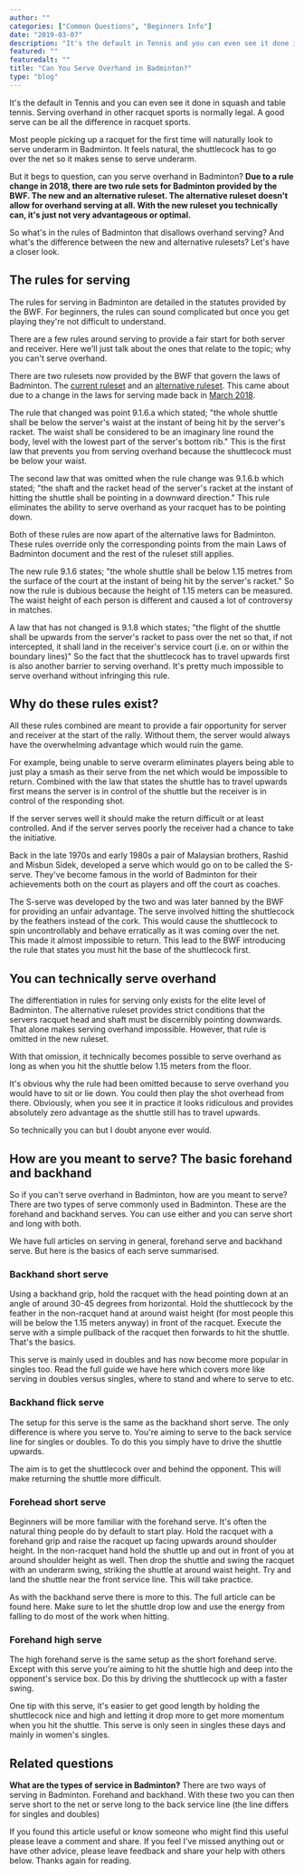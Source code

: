 ```yaml
---
author: ""
categories: ["Common Questions", "Beginners Info"]
date: "2019-03-07"
description: "It's the default in Tennis and you can even see it done in squash and table tennis. Serving overhand in other racquet sports is normally legal. A good serve can be all the difference in racquet sports. Most people picking up a racquet for the first time will naturally look to serve underarm in Badminton. It feels natural, the shuttlecock has to go over the net so it makes sense to serve underarm. But it begs to question, can you serve overhand in Badminton?"
featured: ""
featuredalt: ""
title: "Can You Serve Overhand in Badminton?"
type: "blog"
---
```


It's the default in Tennis and you can even see it done in squash and table tennis. Serving overhand in other racquet sports is normally legal. A good serve can be all the difference in racquet sports.

Most people picking up a racquet for the first time will naturally look to serve underarm in Badminton. It feels natural, the shuttlecock has to go over the net so it makes sense to serve underarm.

But it begs to question, can you serve overhand in Badminton? **Due to a rule change in 2018, there are two rule sets for Badminton provided by the BWF. The new and an alternative ruleset. The alternative ruleset doesn't allow for overhand serving at all. With the new ruleset you technically can, it's just not very advantageous or optimal.**

So what's in the rules of Badminton that disallows overhand serving? And what's the difference between the new and alternative rulesets? Let's have a closer look.

## The rules for serving

The rules for serving in Badminton are detailed in the statutes provided by the BWF. For beginners, the rules can sound complicated but once you get playing they're not difficult to understand.

There are a few rules around serving to provide a fair start for both server and receiver. Here we'll just talk about the ones that relate to the topic; why you can't serve overhand.

There are two rulesets now provided by the BWF that govern the laws of Badminton. The [current ruleset](https://corporate.bwfbadminton.com/statutes/#1513733461252-a16ae05d-1fc9) and an [alternative ruleset](https://corporate.bwfbadminton.com/statutes/#1513733461252-a16ae05d-1fc9). This came about due to a change in the laws for serving made back in [March 2018](https://bwfbadminton.com/news-single/2017/11/29/experimental-service-law-from-march-2018).

The rule that changed was point 9.1.6.a which stated; "the whole shuttle shall be below the server's waist at the instant of being hit by the server's racket. The waist shall be considered to be an imaginary line round the body, level with the lowest part of the server's bottom rib." This is the first law that prevents you from serving overhand because the shuttlecock must be below your waist.

The second law that was omitted when the rule change was 9.1.6.b which stated; "the shaft and the racket head of the server's racket at the instant of hitting the shuttle shall be pointing in a downward direction." This rule eliminates the ability to serve overhand as your racquet has to be pointing down.

Both of these rules are now apart of the alternative laws for Badminton. These rules override only the corresponding points from the main Laws of Badminton document and the rest of the ruleset still applies.

The new rule 9.1.6 states; "the whole shuttle shall be below 1.15 metres from the surface of the court at the instant of being hit by the server's racket." So now the rule is dubious because the height of 1.15 meters can be measured. The waist height of each person is different and caused a lot of controversy in matches.

A law that has not changed is 9.1.8 which states; "the flight of the shuttle shall be upwards from the server's racket to pass over the net so that, if not intercepted, it shall land in the receiver's service court (i.e. on or within the boundary lines)" So the fact that the shuttlecock has to travel upwards first is also another barrier to serving overhand. It's pretty much impossible to serve overhand without infringing this rule.

## Why do these rules exist?

All these rules combined are meant to provide a fair opportunity for server and receiver at the start of the rally. Without them, the server would always have the overwhelming advantage which would ruin the game.

For example, being unable to serve overarm eliminates players being able to just play a smash as their serve from the net which would be impossible to return. Combined with the law that states the shuttle has to travel upwards first means the server is in control of the shuttle but the receiver is in control of the responding shot.

If the server serves well it should make the return difficult or at least controlled. And if the server serves poorly the receiver had a chance to take the initiative.

Back in the late 1970s and early 1980s a pair of Malaysian brothers, Rashid and Misbun Sidek, developed a serve which would go on to be called the S-serve. They've become famous in the world of Badminton for their achievements both on the court as players and off the court as coaches.

The S-serve was developed by the two and was later banned by the BWF for providing an unfair advantage. The serve involved hitting the shuttlecock by the feathers instead of the cork. This would cause the shuttlecock to spin uncontrollably and behave erratically as it was coming over the net. This made it almost impossible to return. This lead to the BWF introducing the rule that states you must hit the base of the shuttlecock first.

## You can technically serve overhand

The differentiation in rules for serving only exists for the elite level of Badminton. The alternative ruleset provides strict conditions that the servers racquet head and shaft must be discernibly pointing downwards. That alone makes serving overhand impossible. However, that rule is omitted in the new ruleset.

With that omission, it technically becomes possible to serve overhand as long as when you hit the shuttle below 1.15 meters from the floor.

It's obvious why the rule had been omitted because to serve overhand you would have to sit or lie down. You could then play the shot overhead from there. Obviously, when you see it in practice it looks ridiculous and provides absolutely zero advantage as the shuttle still has to travel upwards.

So technically you can but I doubt anyone ever would.

## How are you meant to serve? The basic forehand and backhand

So if you can't serve overhand in Badminton, how are you meant to serve? There are two types of serve commonly used in Badminton. These are the forehand and backhand serves. You can use either and you can serve short and long with both.

We have full articles on serving in general, forehand serve and backhand serve. But here is the basics of each serve summarised.

### Backhand short serve

Using a backhand grip, hold the racquet with the head pointing down at an angle of around 30-45 degrees from horizontal. Hold the shuttlecock by the feather in the non-racquet hand at around waist height (for most people this will be below the 1.15 meters anyway) in front of the racquet. Execute the serve with a simple pullback of the racquet then forwards to hit the shuttle. That's the basics.

This serve is mainly used in doubles and has now become more popular in singles too. Read the full guide we have here which covers more like serving in doubles versus singles, where to stand and where to serve to etc.

### Backhand flick serve

The setup for this serve is the same as the backhand short serve. The only difference is where you serve to. You're aiming to serve to the back service line for singles or doubles. To do this you simply have to drive the shuttle upwards.

The aim is to get the shuttlecock over and behind the opponent. This will make returning the shuttle more difficult.

### Forehead short serve

Beginners will be more familiar with the forehand serve. It's often the natural thing people do by default to start play. Hold the racquet with a forehand grip and raise the racquet up facing upwards around shoulder height. In the non-racquet hand hold the shuttle up and out in front of you at around shoulder height as well. Then drop the shuttle and swing the racquet with an underarm swing, striking the shuttle at around waist height. Try and land the shuttle near the front service line. This will take practice.

As with the backhand serve there is more to this. The full article can be found here. Make sure to let the shuttle drop low and use the energy from falling to do most of the work when hitting.

### Forehand high serve

The high forehand serve is the same setup as the short forehand serve. Except with this serve you're aiming to hit the shuttle high and deep into the opponent's service box. Do this by driving the shuttlecock up with a faster swing.

One tip with this serve, it's easier to get good length by holding the shuttlecock nice and high and letting it drop more to get more momentum when you hit the shuttle. This serve is only seen in singles these days and mainly in women's singles.

## Related questions

**What are the types of service in Badminton?** There are two ways of serving in Badminton. Forehand and backhand. With these two you can then serve short to the net or serve long to the back service line (the line differs for singles and doubles)

If you found this article useful or know someone who might find this useful please leave a comment and share. If you feel I've missed anything out or have other advice, please leave feedback and share your help with others below. Thanks again for reading.
